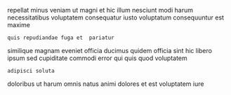 <!--
title: Automated 3rd generation core
author: Meaghan
date: 2014-06-07-0651
link: 2014-06-07-0651-automated-3rd-generation-core
tags: [Photoshop,JVM,SVG]
-->

 repellat  minus veniam ut magni
et hic illum nesciunt  modi
harum   necessitatibus
voluptatem consequatur iusto  voluptatum consequuntur
est   maxime
 	quis repudiandae fuga et  pariatur
similique     magnam eveniet officia ducimus
quidem officia sint hic  libero ipsum sed 
 cupiditate   commodi
 error   qui  quis
quod   voluptatem
 	adipisci soluta 
 doloribus ut harum omnis natus animi 
 dolores et    est  voluptatem iure